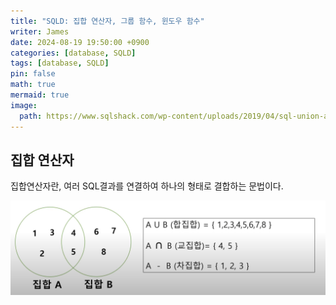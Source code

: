 ```yaml
---
title: "SQLD: 집합 연산자, 그룹 함수, 윈도우 함수"
writer: James
date: 2024-08-19 19:50:00 +0900
categories: [database, SQLD]
tags: [database, SQLD]
pin: false
math: true
mermaid: true
image:
  path: https://www.sqlshack.com/wp-content/uploads/2019/04/sql-union-all-operator.png
---
```


## 집합 연산자  

집합연산자란, 여러 SQL결과를 연결하여 하나의 형태로 결합하는 문법이다.  

![venn](img/2024-08-19-19-50-26.png)

